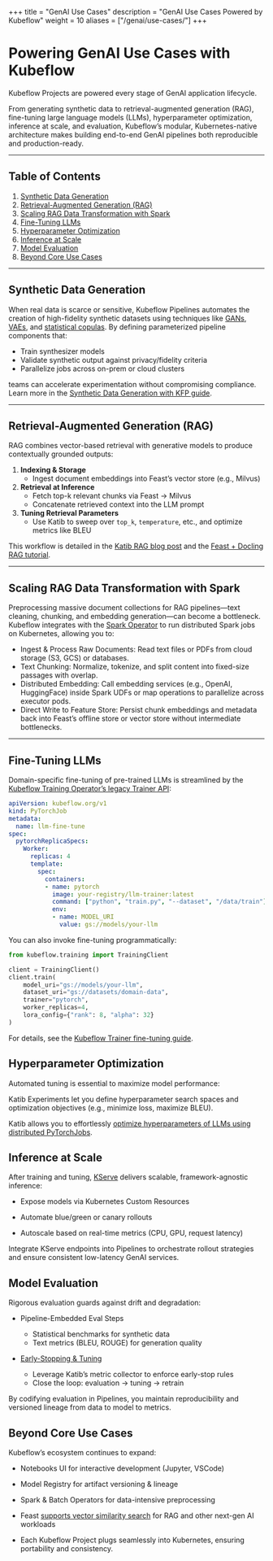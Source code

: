 +++
title =  "GenAI Use Cases"
description = "GenAI Use Cases Powered by Kubeflow"
weight = 10
aliases = ["/genai/use-cases/"]
+++

# Powering GenAI Use Cases with Kubeflow

Kubeflow Projects are powered every stage of GenAI application lifecycle.

From generating synthetic data to retrieval-augmented generation (RAG), fine-tuning large language models (LLMs), hyperparameter optimization, inference at scale, and evaluation,
Kubeflow’s modular, Kubernetes-native architecture makes building end-to-end GenAI pipelines both reproducible and production-ready.

---

## Table of Contents

1. [Synthetic Data Generation](#synthetic-data-generation)  
1. [Retrieval-Augmented Generation (RAG)](#retrieval-augmented-generation-rag)  
1. [Scaling RAG Data Transformation with Spark](#scaling-rag-data-transformation-with-spark)
1. [Fine-Tuning LLMs](#fine-tuning-llms)  
1. [Hyperparameter Optimization](#hyperparameter-optimization)  
1. [Inference at Scale](#inference-at-scale)  
1. [Model Evaluation](#model-evaluation)  
1. [Beyond Core Use Cases](#beyond-core-use-cases)  

---

## Synthetic Data Generation

When real data is scarce or sensitive, Kubeflow Pipelines automates the creation of high-fidelity synthetic datasets using techniques like [GANs](https://en.wikipedia.org/wiki/Generative_adversarial_network), [VAEs](https://en.wikipedia.org/wiki/Variational_autoencoder), and [statistical copulas](https://gmd.copernicus.org/preprints/gmd-2020-427/gmd-2020-427.pdf). By defining parameterized pipeline components that:

- Train synthesizer models  
- Validate synthetic output against privacy/fidelity criteria  
- Parallelize jobs across on-prem or cloud clusters  

teams can accelerate experimentation without compromising compliance. Learn more in the [Synthetic Data Generation with KFP guide](https://blog.kubeflow.org/kfp/2025/02/16/synthetic-data-using-kfp.html).

---

## Retrieval-Augmented Generation (RAG)

RAG combines vector-based retrieval with generative models to produce contextually grounded outputs:

1. **Indexing & Storage**  
   - Ingest document embeddings into Feast’s vector store (e.g., Milvus)  
2. **Retrieval at Inference**  
   - Fetch top-k relevant chunks via Feast → Milvus  
   - Concatenate retrieved context into the LLM prompt  
3. **Tuning Retrieval Parameters**  
   - Use Katib to sweep over `top_k`, `temperature`, etc., and optimize metrics like BLEU  

This workflow is detailed in the [Katib RAG blog post](https://blog.kubeflow.org/katib/rag/) and the [Feast + Docling RAG tutorial](https://docs.feast.dev/tutorials/rag-with-docling).

--- 

## Scaling RAG Data Transformation with Spark

Preprocessing massive document collections for RAG pipelines—text cleaning, chunking, and embedding generation—can become a bottleneck. Kubeflow integrates with the [Spark Operator](/docs/components/spark-operator/overview/) to run distributed Spark jobs on Kubernetes, allowing you to:

- Ingest & Process Raw Documents: Read text files or PDFs from cloud storage (S3, GCS) or databases.
- Text Chunking: Normalize, tokenize, and split content into fixed-size passages with overlap.
- Distributed Embedding: Call embedding services (e.g., OpenAI, HuggingFace) inside Spark UDFs or map operations to parallelize across executor pods.
- Direct Write to Feature Store: Persist chunk embeddings and metadata back into Feast’s offline store or vector store without intermediate bottlenecks.


---

## Fine-Tuning LLMs

Domain-specific fine-tuning of pre-trained LLMs is streamlined by the [Kubeflow Training Operator’s legacy Trainer API](docs/components/trainer/legacy-v1/user-guides/fine-tuning/):

```yaml
apiVersion: kubeflow.org/v1
kind: PyTorchJob
metadata:
  name: llm-fine-tune
spec:
  pytorchReplicaSpecs:
    Worker:
      replicas: 4
      template:
        spec:
          containers:
          - name: pytorch
            image: your-registry/llm-trainer:latest
            command: ["python", "train.py", "--dataset", "/data/train"]
            env:
            - name: MODEL_URI
              value: gs://models/your-llm
```
You can also invoke fine-tuning programmatically:


```python
from kubeflow.training import TrainingClient

client = TrainingClient()
client.train(
    model_uri="gs://models/your-llm",
    dataset_uri="gs://datasets/domain-data",
    trainer="pytorch",
    worker_replicas=4,
    lora_config={"rank": 8, "alpha": 32}
)
```
For details, see the [Kubeflow Trainer fine-tuning guide](https://www.kubeflow.org/docs/components/trainer/legacy-v1/user-guides/fine-tuning/).

## Hyperparameter Optimization
Automated tuning is essential to maximize model performance:

Katib Experiments let you define hyperparameter search spaces and optimization objectives (e.g., minimize loss, maximize BLEU).

Katib allows you to effortlessly [optimize hyperparameters of LLMs using distributed PyTorchJobs](https://blog.kubeflow.org/gsoc-2024-project-4/).

## Inference at Scale
After training and tuning, [KServe](docs/external-add-ons/kserve/introduction) delivers scalable, framework-agnostic inference:

- Expose models via Kubernetes Custom Resources

- Automate blue/green or canary rollouts

- Autoscale based on real-time metrics (CPU, GPU, request latency)

Integrate KServe endpoints into Pipelines to orchestrate rollout strategies and ensure consistent low-latency GenAI services.


## Model Evaluation
Rigorous evaluation guards against drift and degradation:

- Pipeline-Embedded Eval Steps
    - Statistical benchmarks for synthetic data
    - Text metrics (BLEU, ROUGE) for generation quality

- [Early-Stopping & Tuning](docs/components/katib/user-guides/early-stopping/)
    - Leverage Katib’s metric collector to enforce early-stop rules
    - Close the loop: evaluation → tuning → retrain

By codifying evaluation in Pipelines, you maintain reproducibility and versioned lineage from data to model to metrics.


## Beyond Core Use Cases
Kubeflow’s ecosystem continues to expand:

- Notebooks UI for interactive development (Jupyter, VSCode)

- Model Registry for artifact versioning & lineage

- Spark & Batch Operators for data-intensive preprocessing

- Feast [supports vector similarity search](https://docs.feast.dev/tutorials/rag-with-docling) for RAG and other next-gen AI workloads

- Each Kubeflow Project plugs seamlessly into Kubernetes, ensuring portability and consistency.


